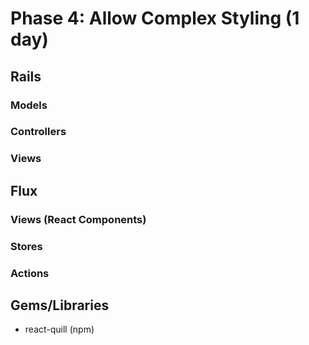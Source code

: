 # Phase 4: Allow Complex Styling  (1 day)

## Rails
### Models

### Controllers

### Views

## Flux
### Views (React Components)

### Stores

### Actions

## Gems/Libraries
* react-quill (npm)

